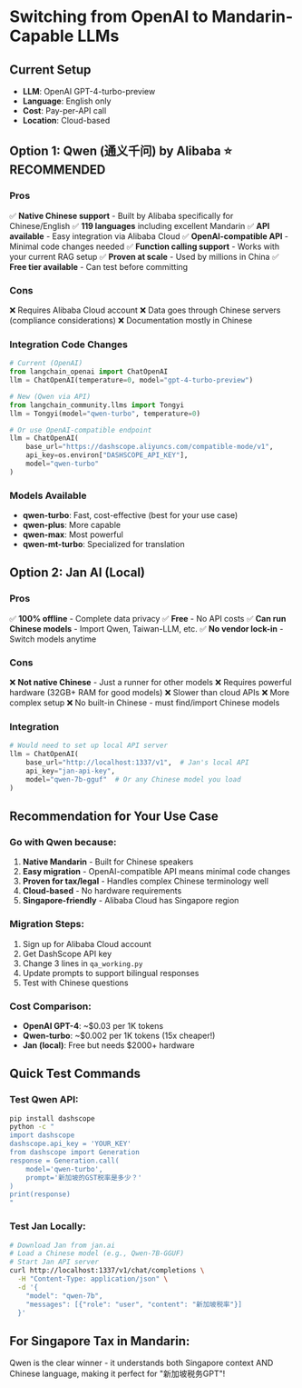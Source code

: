 # Switching from OpenAI to Mandarin-Capable LLMs

## Current Setup
- **LLM**: OpenAI GPT-4-turbo-preview
- **Language**: English only
- **Cost**: Pay-per-API call
- **Location**: Cloud-based

## Option 1: Qwen (通义千问) by Alibaba ⭐ RECOMMENDED
### Pros
✅ **Native Chinese support** - Built by Alibaba specifically for Chinese/English
✅ **119 languages** including excellent Mandarin
✅ **API available** - Easy integration via Alibaba Cloud
✅ **OpenAI-compatible API** - Minimal code changes needed
✅ **Function calling support** - Works with your current RAG setup
✅ **Proven at scale** - Used by millions in China
✅ **Free tier available** - Can test before committing

### Cons
❌ Requires Alibaba Cloud account
❌ Data goes through Chinese servers (compliance considerations)
❌ Documentation mostly in Chinese

### Integration Code Changes
```python
# Current (OpenAI)
from langchain_openai import ChatOpenAI
llm = ChatOpenAI(temperature=0, model="gpt-4-turbo-preview")

# New (Qwen via API)
from langchain_community.llms import Tongyi
llm = Tongyi(model="qwen-turbo", temperature=0)

# Or use OpenAI-compatible endpoint
llm = ChatOpenAI(
    base_url="https://dashscope.aliyuncs.com/compatible-mode/v1",
    api_key=os.environ["DASHSCOPE_API_KEY"],
    model="qwen-turbo"
)
```

### Models Available
- **qwen-turbo**: Fast, cost-effective (best for your use case)
- **qwen-plus**: More capable
- **qwen-max**: Most powerful
- **qwen-mt-turbo**: Specialized for translation

## Option 2: Jan AI (Local)
### Pros
✅ **100% offline** - Complete data privacy
✅ **Free** - No API costs
✅ **Can run Chinese models** - Import Qwen, Taiwan-LLM, etc.
✅ **No vendor lock-in** - Switch models anytime

### Cons
❌ **Not native Chinese** - Just a runner for other models
❌ Requires powerful hardware (32GB+ RAM for good models)
❌ Slower than cloud APIs
❌ More complex setup
❌ No built-in Chinese - must find/import Chinese models

### Integration
```python
# Would need to set up local API server
llm = ChatOpenAI(
    base_url="http://localhost:1337/v1",  # Jan's local API
    api_key="jan-api-key",
    model="qwen-7b-gguf"  # Or any Chinese model you load
)
```

## Recommendation for Your Use Case

### Go with Qwen because:
1. **Native Mandarin** - Built for Chinese speakers
2. **Easy migration** - OpenAI-compatible API means minimal code changes
3. **Proven for tax/legal** - Handles complex Chinese terminology well
4. **Cloud-based** - No hardware requirements
5. **Singapore-friendly** - Alibaba Cloud has Singapore region

### Migration Steps:
1. Sign up for Alibaba Cloud account
2. Get DashScope API key
3. Change 3 lines in `qa_working.py`
4. Update prompts to support bilingual responses
5. Test with Chinese questions

### Cost Comparison:
- **OpenAI GPT-4**: ~$0.03 per 1K tokens
- **Qwen-turbo**: ~$0.002 per 1K tokens (15x cheaper!)
- **Jan (local)**: Free but needs $2000+ hardware

## Quick Test Commands

### Test Qwen API:
```bash
pip install dashscope
python -c "
import dashscope
dashscope.api_key = 'YOUR_KEY'
from dashscope import Generation
response = Generation.call(
    model='qwen-turbo',
    prompt='新加坡的GST税率是多少？'
)
print(response)
"
```

### Test Jan Locally:
```bash
# Download Jan from jan.ai
# Load a Chinese model (e.g., Qwen-7B-GGUF)
# Start Jan API server
curl http://localhost:1337/v1/chat/completions \
  -H "Content-Type: application/json" \
  -d '{
    "model": "qwen-7b",
    "messages": [{"role": "user", "content": "新加坡税率"}]
  }'
```

## For Singapore Tax in Mandarin:
Qwen is the clear winner - it understands both Singapore context AND Chinese language, making it perfect for "新加坡税务GPT"!